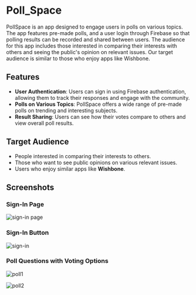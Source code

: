 # Poll_Space

PollSpace is an app designed to engage users in polls on various topics. The app features pre-made polls, and a user login through Firebase so that polling results can be recorded and shared between users. The audience for this app includes those interested in comparing their interests with others and seeing the public's opinion on relevant issues. Our target audience is similar to those who enjoy apps like Wishbone.

## Features

- **User Authentication**: Users can sign in using Firebase authentication, allowing them to track their responses and engage with the community.
- **Polls on Various Topics**: PollSpace offers a wide range of pre-made polls on trending and interesting subjects.
- **Result Sharing**: Users can see how their votes compare to others and view overall poll results.

## Target Audience

- People interested in comparing their interests to others.
- Those who want to see public opinions on various relevant issues.
- Users who enjoy similar apps like **Wishbone**.

## Screenshots

### Sign-In Page

![sign-in page](https://github.com/user-attachments/assets/4cf58883-0ea5-4b37-92b2-89fd410cbb23)

### Sign-In Button

![sign-in](https://github.com/user-attachments/assets/26baf3bd-f436-4296-b7f9-467ba78524c9)

### Poll Questions with Voting Options

![poll1](https://github.com/user-attachments/assets/3793787e-f6d6-41e6-b4e9-ba684c301c63)

![poll2](https://github.com/user-attachments/assets/76066dd2-c4ac-40de-8ec7-edb303bb9305)
